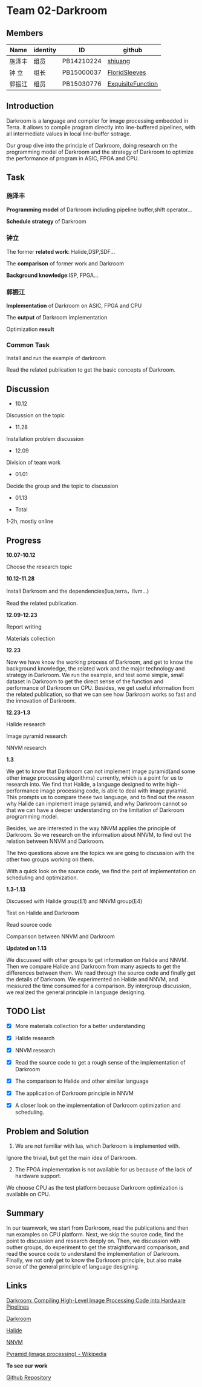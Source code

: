 # Team 02-Darkroom
## Members
|Name   | identity| ID        | github                                                                                    
|----|--------|----|------                                                                                    
|施泽丰 | 组员 | PB14210224 | [shiuang](https://github.com/orgs/Compiler-02/people/shiuang)                              
|钟  立 | 组长 | PB15000037 | [FloridSleeves](https://github.com/orgs/Compiler-02/people/FloridSleeves)                 
|郭振江 | 组员 | PB15030776 | [ExquisiteFunction](https://github.com/ExquisiteFunction/darkroom/commits/master/report.md?author=ExquisiteFunction)

## Introduction
Darkroom is a language and compiler for image processing embedded in Terra. It allows to compile program directly into line-buffered pipelines, with all intermediate values in local line-buffer sotrage.

Our group dive into the principle of Darkroom, doing research on the programming model of Darkroom and the strategy of Darkroom to optimize the performance of program in ASIC, FPGA and CPU. 

## Task  
### 施泽丰

 **Programming model** of Darkroom including pipeline buffer,shift operator...

 **Schedule strategy** of Darkroom

### 钟立

 The former **related work**: Halide,DSP,SDF...
 
 The **comparison** of former work and Darkroom

 **Background knowledge**:ISP, FPGA...

### 郭振江

 **Implementation** of Darkroom on ASIC, FPGA and CPU

 The **output** of Darkroom implementation

 Optimization **result**

### Common Task

Install and run the example of darkroom

Read the related publication to get the basic concepts of Darkroom.

## Discussion

* 10.12

 Discussion on the topic

* 11.28

 Installation problem discussion

* 12.09

 Division of team work
 
* 01.01

 Decide the group and the topic to discussion

 * 01.13
 
* Total

1-2h, mostly online
 
## Progress
**10.07-10.12**

  Choose the research topic

**10.12-11.28**

  Install Darkroom and the dependencies(lua,terra，llvm...)

  Read the related publication.

**12.09-12.23**

  Report writing

  Materials collection

**12.23**

Now we have know the working process of Darkroom, and get to know the background knowledge, the related work and the major technology and strategy in Darkroom. We run the example, and test some simple, small dataset in Darkroom to get the direct sense of the function and performance of Darkroom on CPU. Besides, we get useful information from the related publication, so that we can see how Darkroom works so fast and the innovation of Darkroom.

**12.23-1.3**

 Halide research
 
 Image pyramid research
 
 NNVM research

**1.3**

We get to know that Darkroom can not implement image pyramid(and some other image processing algorithms) currently, which is a point for us to research into. We find that Halide, a language designed to write high-performance image processing code, is able to deal with image pyramid. This prompts us to compare these two language, and to find out the reason why Halide can implement image pyramid, and why Darkroom cannot so that we can have a deeper understanding on the limitation of Darkroom programming model.

Besides, we are interested in the way NNVM applies the principle of Darkroom. So we research on the information about NNVM, to find out the relation between NNVM and Darkroom. 

The two questions above are the topics we are going to discussion with the other two groups working on them. 

With a quick look on the source code, we find the part of implementation on scheduling and optimization.  

**1.3-1.13**

Discussed with Halide group(E1) and NNVM group(E4) 

Test on Halide and Darkroom

Read source code

Comparison between NNVM and Darkroom


**Updated on 1.13**

We discussed with other groups to get information on Halide and NNVM. Then we compare Halide and Darkroom from many aspects to get the differences between them. We read through the source code and finally get the details of Darkroom. We experimented on Halide and NNVM, and measured the time consumed for a comparison. By intergroup discussion, we realized the general principle in language designing.

## TODO List
- [x] More materials collection for a better understanding
- [x] Halide research
- [x] NNVM research
- [x] Read the source code to get a rough sense of the implementation of Darkroom
- [x] The comparison to Halide and other similiar language
- [x] The application of Darkroom principle in NNVM
- [x] A closer look on the implementation of Darkroom optimization and scheduling.


## Problem and Solution
1. We are not familiar with lua, which Darkroom is implemented with.

Ignore the trivial, but get the main idea of Darkroom.

2. The FPGA implementation is not available for us because of the lack of hardware support.

We choose CPU as the test platform because Darkroom optimization is available on CPU.

## Summary

In our teamwork, we start from Darkroom, read the publications and then run examples on CPU platform. Next, we skip the source code, find the point to discussion and research deeply on. Then, we discussion with outher groups, do experiment to get the straightforward comparison, and read the source code to understand the implementation of Darkroom. Finally, we not only get to know the Darkroom principle, but also make sense of the general principle of language designing.

## Links
[Darkroom: Compiling High-Level Image Processing Code into Hardware Pipelines](http://darkroom-lang.org/darkroom14-low.pdf)

[Darkroom](http://darkroom-lang.org/)

[Halide](http://halide-lang.org/)

[NNVM](http://nnvm.tvmlang.org/)

[Pyramid (image processing) - Wikipedia](https://en.wikipedia.org/wiki/Pyramid_(image_processing))

**To see our work**

[Github Repository](https://github.com/Compiler-02)
